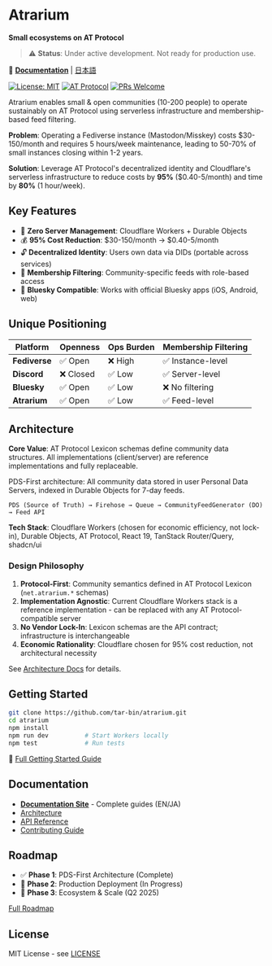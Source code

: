 # Atrarium

**Small ecosystems on AT Protocol**

> ⚠️ **Status**: Under active development. Not ready for production use.

📖 **[Documentation](https://docs.atrarium.net)** | [日本語](https://docs.atrarium.net/ja/)

[![License: MIT](https://img.shields.io/badge/License-MIT-yellow.svg)](https://opensource.org/licenses/MIT)
[![AT Protocol](https://img.shields.io/badge/AT%20Protocol-Compatible-blue)](https://atproto.com/)
[![PRs Welcome](https://img.shields.io/badge/PRs-welcome-brightgreen.svg)](http://makeapullrequest.com)

Atrarium enables small & open communities (10-200 people) to operate sustainably on AT Protocol using serverless infrastructure and membership-based feed filtering.

**Problem**: Operating a Fediverse instance (Mastodon/Misskey) costs $30-150/month and requires 5 hours/week maintenance, leading to 50-70% of small instances closing within 1-2 years.

**Solution**: Leverage AT Protocol's decentralized identity and Cloudflare's serverless infrastructure to reduce costs by **95%** ($0.40-5/month) and time by **80%** (1 hour/week).

## Key Features

- 🌱 **Zero Server Management**: Cloudflare Workers + Durable Objects
- 💰 **95% Cost Reduction**: $30-150/month → $0.40-5/month
- 🔓 **Decentralized Identity**: Users own data via DIDs (portable across services)
- 🎯 **Membership Filtering**: Community-specific feeds with role-based access
- 📱 **Bluesky Compatible**: Works with official Bluesky apps (iOS, Android, web)

## Unique Positioning

| Platform | Openness | Ops Burden | Membership Filtering |
|----------|----------|------------|----------------------|
| **Fediverse** | ✅ Open | ❌ High | ✅ Instance-level |
| **Discord** | ❌ Closed | ✅ Low | ✅ Server-level |
| **Bluesky** | ✅ Open | ✅ Low | ❌ No filtering |
| **Atrarium** | ✅ Open | ✅ Low | ✅ Feed-level |

## Architecture

**Core Value**: AT Protocol Lexicon schemas define community data structures. All implementations (client/server) are reference implementations and fully replaceable.

PDS-First architecture: All community data stored in user Personal Data Servers, indexed in Durable Objects for 7-day feeds.

```
PDS (Source of Truth) → Firehose → Queue → CommunityFeedGenerator (DO) → Feed API
```

**Tech Stack**: Cloudflare Workers (chosen for economic efficiency, not lock-in), Durable Objects, AT Protocol, React 19, TanStack Router/Query, shadcn/ui

### Design Philosophy

1. **Protocol-First**: Community semantics defined in AT Protocol Lexicon (`net.atrarium.*` schemas)
2. **Implementation Agnostic**: Current Cloudflare Workers stack is a reference implementation - can be replaced with any AT Protocol-compatible server
3. **No Vendor Lock-In**: Lexicon schemas are the API contract; infrastructure is interchangeable
4. **Economic Rationality**: Cloudflare chosen for 95% cost reduction, not architectural necessity

See [Architecture Docs](https://docs.atrarium.net/architecture/) for details.

## Getting Started

```bash
git clone https://github.com/tar-bin/atrarium.git
cd atrarium
npm install
npm run dev          # Start Workers locally
npm test             # Run tests
```

📖 [Full Getting Started Guide](https://docs.atrarium.net/guide/getting-started.html)

## Documentation

- **[Documentation Site](https://docs.atrarium.net)** - Complete guides (EN/JA)
- [Architecture](https://docs.atrarium.net/architecture/)
- [API Reference](https://docs.atrarium.net/reference/api.html)
- [Contributing Guide](https://docs.atrarium.net/guide/contributing.html)

## Roadmap

- ✅ **Phase 1**: PDS-First Architecture (Complete)
- 🚧 **Phase 2**: Production Deployment (In Progress)
- 📅 **Phase 3**: Ecosystem & Scale (Q2 2025)

[Full Roadmap](https://docs.atrarium.net/guide/roadmap.html)

## License

MIT License - see [LICENSE](LICENSE)